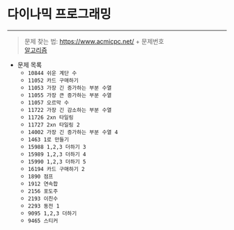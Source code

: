 # __다이나믹 프로그래밍__
---

>문제 찾는 법: https://www.acmicpc.net/ + 문제번호  <br>
>[알고리즘](https://github.com/Park-Seung-Hun/Algorithm-Problem/tree/main/-%20%EC%95%8C%EA%B3%A0%EB%A6%AC%EC%A6%98%20%EC%A0%95%EB%A6%AC)

- 문제 목록
  - `10844 쉬운 계단 수`
  - `11052 카드 구매하기`
  - `11053 가장 긴 증가하는 부분 수열`
  - `11055 가장 큰 증가하는 부분 수열`
  - `11057 오르막 수`
  - `11722 가장 긴 감소하는 부분 수열`
  - `11726 2xn 타일링`
  - `11727 2xn 타일링 2`
  - `14002 가장 긴 증가하는 부분 수열 4`
  - `1463 1로 만들기`
  - `15988 1,2,3 더하기 3`
  - `15989 1,2,3 더하기 4`
  - `15990 1,2,3 더하기 5`
  - `16194 카드 구매하기 2`
  - `1890 점프`
  - `1912 연속합`
  - `2156 포도주`
  - `2193 이친수`
  - `2293 동전 1`
  - `9095 1,2,3 더하기`
  - `9465 스티커`

